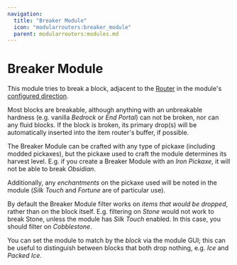 ```yaml
---
navigation:
  title: "Breaker Module"
  icon: "modularrouters:breaker_module"
  parent: modularrouters:modules.md
---
```


# Breaker Module

This module tries to break a block, adjacent to the [Router](../router/item_router.md) in the module's [configured direction](../intro/modules.md#direction).

Most blocks are breakable, although anything with an unbreakable hardness (e.g. vanilla *Bedrock* or *End Portal*) can not be broken, nor can any fluid blocks. If the block is broken, its primary drop(s) will be automatically inserted into the item router's buffer, if possible.

The Breaker Module can be crafted with any type of pickaxe (including modded pickaxes), but the pickaxe used to craft the module determines its harvest level.  E.g. if you create a Breaker Module with an *Iron Pickaxe*, it will not be able to break *Obsidian*.

Additionally, any *enchantments* on the pickaxe used will be noted in the module (*Silk Touch* and *Fortune* are of particular use).

By default the Breaker Module filter works on *items that would be dropped*, rather than on the block itself. E.g. filtering on *Stone* would not work to break Stone, unless the module has *Silk Touch* enabled. In this case, you should filter on *Cobblestone*.

You can set the module to match by the *block* via the module GUI; this can be useful to distinguish between blocks that both drop nothing, e.g. *Ice* and *Packed Ice*.



<Recipe id="modularrouters:breaker_module" />

